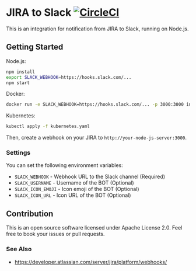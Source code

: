 # JIRA to Slack [![CircleCI](https://circleci.com/gh/int128/jira-to-slack.svg?style=shield)](https://circleci.com/gh/int128/jira-to-slack)

This is an integration for notification from JIRA to Slack, running on Node.js.

## Getting Started

Node.js:

```bash
npm install
export SLACK_WEBHOOK=https://hooks.slack.com/...
npm start
```

Docker:

```bash
docker run -e SLACK_WEBHOOK=https://hooks.slack.com/... -p 3000:3000 int128/jira-to-slack
```

Kubernetes:

```bash
kubectl apply -f kubernetes.yaml
```

Then, create a webhook on your JIRA to `http://your-node-js-server:3000`.

### Settings

You can set the following environment variables:

- `SLACK_WEBHOOK` - Webhook URL to the Slack channel (Required)
- `SLACK_USERNAME` - Username of the BOT (Optional)
- `SLACK_ICON_EMOJI` - Icon emoji of the BOT (Optional)
- `SLACK_ICON_URL` - Icon URL of the BOT (Optional)

## Contribution

This is an open source software licensed under Apache License 2.0.
Feel free to book your issues or pull requests.

### See Also

- https://developer.atlassian.com/server/jira/platform/webhooks/
